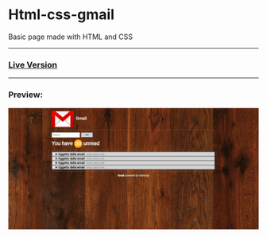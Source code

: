 # Html-css-gmail
Basic page made with HTML and CSS
***
### [Live Version](https://gianluigivitale.github.io/htmlcss-gmail/)
***
### Preview:
![Multiply](img/preview.png "Preview")
